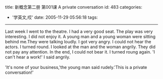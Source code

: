 title: 新概念第二册 第001课 A private conversation
id: 483
categories:
  - '学英文,哎'
date: 2005-11-29 05:56:18
tags:
---

<div id="msgcns!9697D6160EFEBC17!397" class="bvMsg"><div>Last week I went to the theatre. I had a very good seat. The play was very interesting. I did not enjoy it. A young man and a young woman were sitting behind me.They were talking loudly. I got very angry. I could not hear the actors. I turned round. I looked at the man and the woman angrily. They did not pay any attention. In the end, I could not bear it. I turned roung again. 'I can't hear a work!' I said angrily.</div>
<div> </div>
<div>'It's none of your business,'the young man said rudely.'This is a private conversation!'</div></div>